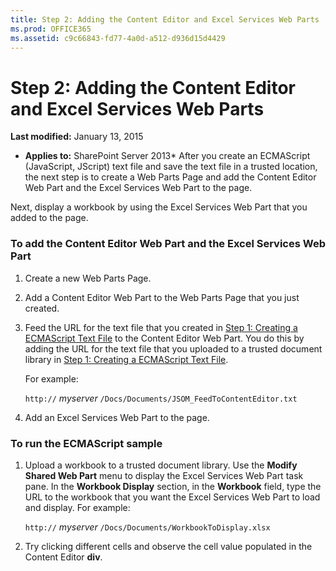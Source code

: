 ```yaml
---
title: Step 2: Adding the Content Editor and Excel Services Web Parts
ms.prod: OFFICE365
ms.assetid: c9c66843-fd77-4a0d-a512-d936d15d4429
---
```



# Step 2: Adding the Content Editor and Excel Services Web Parts

 **Last modified:** January 13, 2015
  
    
    

 * **Applies to:** SharePoint Server 2013* 
After you create an ECMAScript (JavaScript, JScript) text file and save the text file in a trusted location, the next step is to create a Web Parts Page and add the Content Editor Web Part and the Excel Services Web Part to the page. 
  
    
    

Next, display a workbook by using the Excel Services Web Part that you added to the page. 
### To add the Content Editor Web Part and the Excel Services Web Part


1. Create a new Web Parts Page. 
    
  
2. Add a Content Editor Web Part to the Web Parts Page that you just created.
    
  
3. Feed the URL for the text file that you created in  [Step 1: Creating a ECMAScript Text File](step-1-creating-a-ecmascript-text-file.md) to the Content Editor Web Part. You do this by adding the URL for the text file that you uploaded to a trusted document library in [Step 1: Creating a ECMAScript Text File](step-1-creating-a-ecmascript-text-file.md). 
    
    For example: 
    
     `http://` _myserver_ `/Docs/Documents/JSOM_FeedToContentEditor.txt`
    
  
4. Add an Excel Services Web Part to the page.
    
  

### To run the ECMAScript sample


1. Upload a workbook to a trusted document library. Use the  **Modify Shared Web Part** menu to display the Excel Services Web Part task pane. In the **Workbook Display** section, in the **Workbook** field, type the URL to the workbook that you want the Excel Services Web Part to load and display. For example:
    
     `http://` _myserver_ `/Docs/Documents/WorkbookToDisplay.xlsx`
    
  
2. Try clicking different cells and observe the cell value populated in the Content Editor  **div**. 
    
  

